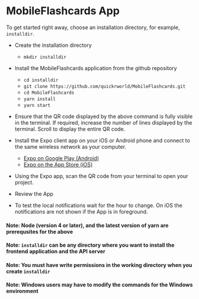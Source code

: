 # MobileFlashcards App

To get started right away, choose an installation directory, for example, `installdir`.

* Create the installation directory
    - `mkdir installdir`

* Install the MobileFlashcards application from the github repository
    - `cd installdir`
    - `git clone https://github.com/quickrworld/MobileFlashcards.git`
    - `cd MobileFlashcards`
    - `yarn install`
    - `yarn start`
    
* Ensure that the QR code displayed by the above command is fully visible in the terminal. If required, increase the number of lines displayed by the terminal. Scroll to display the entire QR code.
    
* Install the Expo client app on your iOS or Android phone and connect to the same wireless network as your computer. 
    - [Expo on Google Play (Android)](https://play.google.com/store/apps/details?id=host.exp.exponent)
    - [Expo on the App Store (iOS)](https://itunes.apple.com/us/app/expo-client/id982107779)
    
* Using the Expo app, scan the QR code from your terminal to open your project.

* Review the App

* To test the local notifications wait for the hour to change. On iOS the notifications are not shown if the App is in foreground.

#### Note: Node (version 4 or later), and the latest version of yarn are prerequsites for the above
#### Note: `installdir` can be any directory where you want to install the frontend application and the API server
#### Note: You must have write permissions in the working directory when you create `installdir`
#### Note: Windows users may have to modify the commands for the Windows environment
